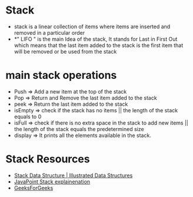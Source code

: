 # Stack

- stack is a linear collection of items where items are inserted and removed in a particular order
- \*" LIFO " is the main Idea of the stack, It stands for Last in First Out which means that the last item added to the stack is the first item that will be removed or be used from the stack

# main stack operations

- Push => Add a new item at the top of the stack
- Pop => Return and Remove the last item added to the stack
- peek => Return the last item added to the stack
- isEmpty => check if the stack has no items || the length of the stack equals to 0
- isFull => check if there is no extra space in the stack to add new items || the length of the stack equals the predetermined size
- display => It prints all the elements available in the stack.

# Stack Resources

- [Stack Data Structure | Illustrated Data Structures](https://www.youtube.com/watch?v=I5lq6sCuABE)
- [JavaPoint Stack explainenation](https://www.javatpoint.com/data-structure-stack)
- [GeeksForGeeks](https://www.geeksforgeeks.org/stack-data-structure/)
